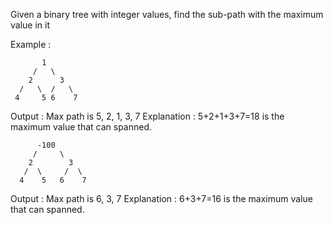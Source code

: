 Given a binary tree with integer values, find the sub-path with the maximum value in it

   
Example :
```
       1
     /   \ 
    2      3
  /   \  /   \
 4     5 6    7
 ```

Output : Max path is 5, 2, 1, 3, 7
Explanation : 5+2+1+3+7=18 is the maximum value that can spanned.

```
      -100
     /     \
    2        3
   /  \     /  \
  4    5   6    7
```

Output : Max path is 6, 3, 7
Explanation : 6+3+7=16 is the maximum value that can spanned.